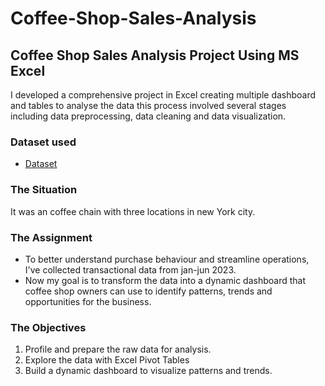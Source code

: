 # Coffee-Shop-Sales-Analysis
## Coffee Shop Sales Analysis Project Using  MS Excel

I developed a comprehensive project in Excel creating multiple dashboard and tables to analyse the data this process involved several stages including data preprocessing, data cleaning and data visualization.

### Dataset used
- <a href = "https://github.com/cspoojary/Coffee-Shop-Sales-Analysis/blob/main/Coffee%20Shop%20Sales.xlsx">Dataset</a>

### The Situation
It was an coffee chain with three locations in new York city.

### The Assignment
- To better understand purchase behaviour and streamline operations, I've collected transactional data from jan-jun 2023.
- Now my goal is to transform the data into a dynamic dashboard that coffee shop owners can use to identify patterns, trends and opportunities for the business.

### The Objectives
1. Profile and prepare the raw data for analysis.
2. Explore the data with Excel Pivot Tables
3. Build a dynamic dashboard to visualize patterns and trends.
